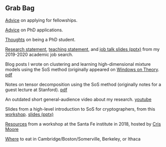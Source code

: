 ## Grab Bag


[Advice](fellowship_advice.html) on applying for fellowships.

[Advice](grad_advice.html) on PhD applications.

[Thoughts](phd_student.html) on being a PhD student.

[Research statement](research_statement.pdf), [teaching statement](teaching_statement.pdf), and [job talk slides (pptx)](job_talk_2020.pptx) from my 2019-2020 academic job search.

Blog posts I wrote on clustering and learning high-dimensional mixture models using the SoS method (originally appeared on [Windows on Theory](https://windowsontheory.org/). [pdf](clustering.pdf)

Notes on tensor decomposition using the SoS method (originally notes for a guest lecture at Stanford). [pdf](tensor-decomp-notes.pdf)

An outdated short general-audience video about my research. [youtube](https://www.youtube.com/watch?v=wvdNs4keEys)

Slides from a high-level introduction to SoS for cryptographers, from this [workshop](https://crypto.iacr.org/2019/affevents/nrc/page.html). [slides (pptx)](crypto-2019-talk.pptx)

[Resources](santa-fe-2018.html) from a workshop at the Santa Fe institute in 2018, hosted by [Cris Moore](https://sites.santafe.edu/~moore/)

[Where](restaurants.html) to eat in Cambridge/Boston/Somerville, Berkeley, or Ithaca


